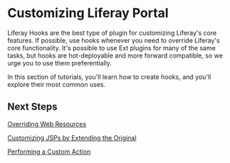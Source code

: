 # Customizing Liferay Portal [](id=customizing-liferay-portal-lp-6-2-develop-tutorial)

Liferay Hooks are the best type of plugin for customizing Liferay's core
features. If possible, use hooks whenever you need to override Liferay's core
functionality. It's possible to use Ext plugins for many of the same tasks, but
hooks are hot-deployable and more forward compatible, so we urge you to use them
preferentially. 

In this section of tutorials, you'll learn how to create hooks, and you'll
explore their most common uses.

## Next Steps [](id=next-steps-hooks-lp-6-2-develop-tutorial)


<!--
Creating a Hook
-->

[Overriding Web Resources](https://www-ldn.liferay.com/develop/tutorials/-/knowledge_base/overriding-web-resources-lp-6-2-develop-tutorial)

[Customizing JSPs by Extending the Original](https://www-ldn.liferay.com/develop/tutorials/-/knowledge_base/customizing-jsps-by-extending-the-original-lp-6-2-develop-tutorial)

[Performing a Custom Action](https://www-ldn.liferay.com/develop/tutorials/-/knowledge_base/performing-a-custom-action-using-a-hook-lp-6-2-develop-tutorial)

<!--
Customizing Sites and Site Templates with Application Adapters 
Overriding and Adding Struts Actions 
Extending and Overriding *portal.properties* 
Overriding a Portal Service
Overriding a *Language.properties* file
Extending the Indexer Post Processor
Supporting Right-to-Left Languages in Plugins
-->

<!-- Consider adding this text somewhere in the intro once we have more IDE
stuff for hooks. Jim

As with portlets, layout templates, and themes, the easiest way to create and
manage hooks is via Liferay IDE or Developer Studio. However, if you don't want
to use an IDE, you can use the terminal. This section of tutorials demonstrates
how to create and deploy a hook using both Liferay IDE and the terminal.
-->

